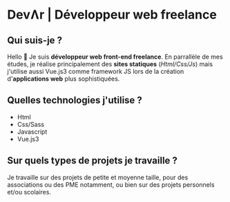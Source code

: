 # DevɅr | Développeur web freelance

## Qui suis-je ?

Hello 👋 Je suis **développeur web front-end freelance**. En parrallèle de mes études, je réalise principalement des **sites statiques** (*Html/Css/Js*) mais j'utilise aussi Vue.js3 comme framework JS lors de la création d'**applications web** plus sophistiquées. 

## Quelles technologies j'utilise ?

- Html
- Css/Sass
- Javascript
- Vue.js3

## Sur quels types de projets je travaille ?

Je travaille sur des projets de petite et moyenne taille, pour des associations ou des PME notamment, ou bien sur des projets personnels et/ou scolaires. 



<!--
**DevArPro/DevArPro** is a ✨ _special_ ✨ repository because its `README.md` (this file) appears on your GitHub profile.

Here are some ideas to get you started:

- 🔭 I’m currently working on ...
- 🌱 I’m currently learning ...
- 👯 I’m looking to collaborate on ...
- 🤔 I’m looking for help with ...
- 💬 Ask me about ...
- 📫 How to reach me: ...
- 😄 Pronouns: ...
- ⚡ Fun fact: ...
-->

